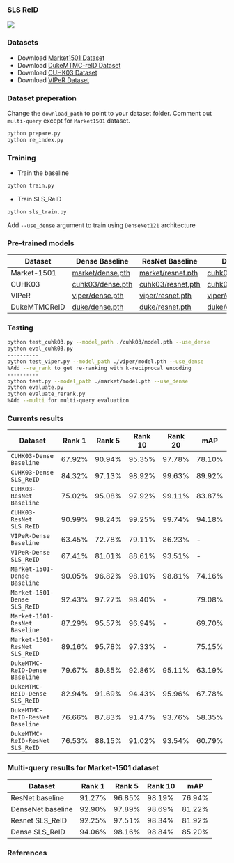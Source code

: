 ### SLS ReID
![](./images/cmc_curve.jpg)
### Datasets
- Download [Market1501 Dataset](http://www.liangzheng.org/Project/project_reid.html)
- Download [DukeMTMC-reID Dataset](https://github.com/layumi/DukeMTMC-reID_evaluation)
- Download [CUHK03 Dataset](http://www.ee.cuhk.edu.hk/~xgwang/CUHK_identification.html)
- Download [VIPeR Dataset](https://vision.soe.ucsc.edu/node/178)

### Dataset preperation
Change the `download_path` to point to your dataset folder. Comment out `multi-query` except for `Market1501` dataset.
```bash
python prepare.py
python re_index.py
```
### Training
- Train the baseline
```bash
python train.py 
```
- Train SLS_ReID
```bash
python sls_train.py 
```
Add `--use_dense` argument to train using `DenseNet121` architecture

### Pre-trained models

| Dataset | Dense Baseline | ResNet Baseline |Dense SLS_ReID | ResNet SLS_ReID |
| --- | --- | --- | --- | --- | 
| Market-1501 | [market/dense.pth](https://drive.google.com/open?id=18_rb1c3m8YohQVv0ecWL1sgSKiaRNLur) | [market/resnet.pth](https://drive.google.com/open?id=1LUhaJR2k8jVtgdzKCbcgGmGoaj603OS9) | [cuhk03/dense_slsreid.pth](https://drive.google.com/open?id=1w9tENbW7XuWAcZ-i-MlIyMI6VCzjjf5z) | [market/resnet_slsreid.pth](https://drive.google.com/open?id=1COJy6QmGBxoqzR6TMruJuoR4PluB9lFY) | 
| CUHK03 | [cuhk03/dense.pth](https://drive.google.com/open?id=13qp4MIcbDB3dMDvgEcdMocxXL2ISwlE6) | [cuhk03/resnet.pth](https://drive.google.com/open?id=1F53kR_L2bk4ePUWpzRPM8lus9l1JTbkI) | [cuhk03/dense_slsreid.pth](https://drive.google.com/open?id=1M4ADdNYUlY5ne4AGcvuNhO2rviq8FYNd) | [cuhk03/resnet_slsreid.pth](https://drive.google.com/open?id=1D6cEuUmA9KcZ38d715XBdtT5kagSLZtc) | 
| VIPeR | [viper/dense.pth](https://drive.google.com/open?id=15MToMvqenWW7XmygATfm0WdjXIk6kU2J) | [viper/resnet.pth](https://drive.google.com/open?id=1cvEWoEflXGkp6FQ3n3_sa3gOGtbb4s2o) | [viper/dense_slsreid.pth](https://drive.google.com/open?id=1_gepm1yvi0dsoB3rv_uRof6MasSLVyg8) | [viper/resnet_slsreid.pth](https://drive.google.com/open?id=1iVwJC8VYfGaHoUJViZglS1v2tcb2wQi2) |  
| DukeMTMCReID | [duke/dense.pth](https://drive.google.com/open?id=1tg-gEF87DoRLaBGVgfo6bXlZR-Rdm_uh) | [duke/resnet.pth](https://drive.google.com/open?id=1H-T-oegGeHB6x-QG5TEtFeMrrN1eLn_M) | [duke/dense_slsreid.pth](https://drive.google.com/open?id=139ngCD9PuHIQvqV4X5bZ-4_Y8G-ZQ03S)| [duke/resnet_slsreid.pth](https://drive.google.com/open?id=1a6scaF0-rnTbpn5gbEGlzgXhK0R4X_LI) |

### Testing

```bash
python test_cuhk03.py --model_path ./cuhk03/model.pth --use_dense
python eval_cuhk03.py
----------
python test_viper.py --model_path ./viper/model.pth --use_dense
%Add --re_rank to get re-ranking with k-reciprocal encoding
----------
python test.py --model_path ./market/model.pth --use_dense
python evaluate.py
python evaluate_rerank.py 
%Add --multi for multi-query evaluation
```

### Currents results

| Dataset | Rank 1 | Rank 5 | Rank 10 | Rank 20 | mAP |
| --- | --- | --- | --- | --- | --- |
| `CUHK03-Dense Baseline` | 67.92% | 90.94% | 95.35% | 97.78% | 78.10% |
| `CUHK03-Dense SLS_ReID` | 84.32% | 97.13% | 98.92% | 99.63% | 89.92% |
| `CUHK03-ResNet Baseline` |75.02% | 95.08% | 97.92% | 99.11% | 83.87% |
| `CUHK03-ResNet SLS_ReID` | 90.99% | 98.24% | 99.25% | 99.74% | 94.18% |
| `VIPeR-Dense Baseline` | 63.45% | 72.78% | 79.11% | 86.23% | - |
| `VIPeR-Dense SLS_ReID` | 67.41% | 81.01% | 88.61% | 93.51% | - |
| `Market-1501-Dense Baseline` | 90.05% | 96.82% | 98.10% | 98.81% | 74.16% |
| `Market-1501-Dense SLS_ReID` | 92.43% | 97.27% | 98.40% | - | 79.08% |							
| `Market-1501-ResNet Baseline` | 87.29% | 95.57% | 96.94% | - | 69.70% |							
| `Market-1501-ResNet SLS_ReID` | 89.16% | 95.78% | 97.33% | - | 75.15% |							
| `DukeMTMC-ReID-Dense Baseline` | 79.67% | 89.85% | 92.86% | 95.11% | 63.19% |
| `DukeMTMC-ReID-Dense SLS_ReID` | 82.94% | 91.69% | 94.43% | 95.96% | 67.78% |
| `DukeMTMC-ReID-ResNet Baseline` | 76.66% | 87.83% | 91.47% | 93.76% | 58.35% |
| `DukeMTMC-ReID-ResNet SLS_ReID` | 76.53% | 88.15% | 91.02% | 93.54% | 60.79% |

### Multi-query results for Market-1501 dataset

| Dataset | Rank 1 | Rank 5 | Rank 10 | mAP |
| --- | --- | --- | --- | --- |
| ResNet baseline | 91.27% | 96.85% | 98.19% | 76.94% |	
| DenseNet baseline | 92.90% | 97.89% | 98.69% | 81.22% |	
| Resnet SLS_ReID | 92.25% | 97.51% | 98.34% | 81.92% |
| Dense SLS_ReID | 94.06% | 98.16% | 98.84% | 85.20% |

### References






